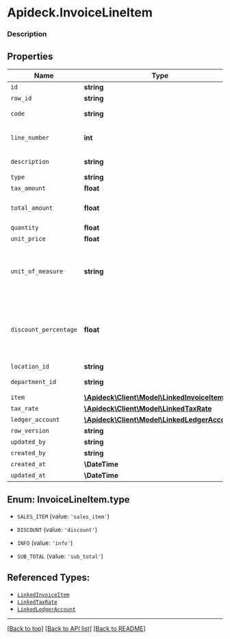 # Apideck.InvoiceLineItem

### Description

## Properties
Name | Type | Description | Notes
------------ | ------------- | ------------- | -------------
`id` | **string** |  | [optional] 
`row_id` | **string** | Row ID | [optional] 
`code` | **string** | User defined item code | [optional] 
`line_number` | **int** | Line number in the invoice | [optional] 
`description` | **string** | User defined description | [optional] 
`type` | **string** | Item type | [optional] 
`tax_amount` | **float** | Tax amount | [optional] 
`total_amount` | **float** | Total amount of the line item | [optional] 
`quantity` | **float** |  | [optional] 
`unit_price` | **float** |  | [optional] 
`unit_of_measure` | **string** | Description of the unit type the item is sold as, ie: kg, hour. | [optional] 
`discount_percentage` | **float** | Discount percentage applied to the line item when supported downstream. | [optional] 
`location_id` | **string** | Location id | [optional] 
`department_id` | **string** | Department id | [optional] 
`item` | [**\Apideck\Client\Model\LinkedInvoiceItem**](LinkedInvoiceItem.md) |  | [optional] 
`tax_rate` | [**\Apideck\Client\Model\LinkedTaxRate**](LinkedTaxRate.md) |  | [optional] 
`ledger_account` | [**\Apideck\Client\Model\LinkedLedgerAccount**](LinkedLedgerAccount.md) |  | [optional] 
`row_version` | **string** |  | [optional] 
`updated_by` | **string** |  | [optional] 
`created_by` | **string** |  | [optional] 
`created_at` | **\DateTime** |  | [optional] 
`updated_at` | **\DateTime** |  | [optional] 





<a name="TYPE"></a>
## Enum: InvoiceLineItem.type


* `SALES_ITEM` (value: `'sales_item'`)

* `DISCOUNT` (value: `'discount'`)

* `INFO` (value: `'info'`)

* `SUB_TOTAL` (value: `'sub_total'`)




## Referenced Types:














* [`LinkedInvoiceItem`](LinkedInvoiceItem.md)
* [`LinkedTaxRate`](LinkedTaxRate.md)
* [`LinkedLedgerAccount`](LinkedLedgerAccount.md)






---

[[Back to top]](#) [[Back to API list]](../../../../README.md#documentation-for-api-endpoints) [[Back to README]](../../../../README.md)


